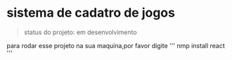<h1>sistema de cadatro de jogos</h1>

> status do projeto: em desenvolvimento

 para rodar esse projeto na sua maquina,por favor digite
 '''
nmp install react
'''
